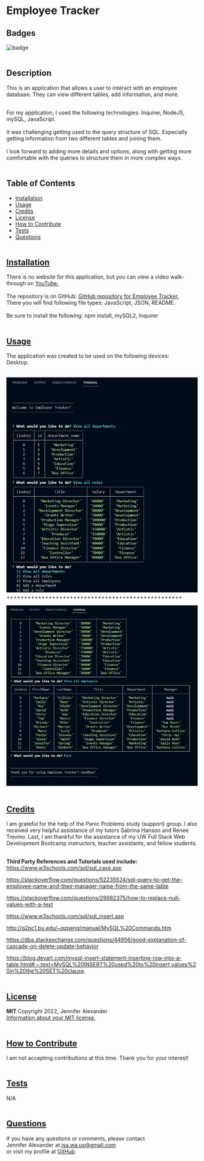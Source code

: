 
  # Employee Tracker


  ## Badges
  ![badge](https://img.shields.io/badge/license-MIT-blue)
  <br><br>
  

  ## Description
  This is an application that allows a user to interact with an employee database. They can view different tables, add information, and more. 
  <br><br>

  For my application, I used the following technologies: Inquirer, NodeJS, mySQL, JavaScript.
  <br><br>
  It was challenging getting used to the query structure of SQL. Especially getting information from two different tables and joining them.  
  <br>
  I look forward to adding more details and options, along with getting more comfortable with the queries to structure them in more complex ways.
  <br><br>
  
 

## Table of Contents
  - [Installation](#installation)
  - [Usage](#usage)
  - [Credits](#credits)
  - [License](#license)
  - [How to Contribute](#how-to-contribute)
  - [Tests](#tests)
  - [Questions](#questions)
  <br><br>

  ## [Installation](#table-of-contents)
  There is no website for this application, but you can view a video walk-through on 
  [YouTube.](https://www.youtube.com/watch?v=AkSS0M2b5s8)
  <br><br>
  The repository is on GitHub: [GitHub repository for Employee Tracker.](https://github.com/jsalexan/employee-tracker) <br>
  There you will find following file types: 
   JavaScript, JSON, README.
  <br><br>
  Be sure to install the following: npm install, mySQL2, Inquirer  <br><br>

## [Usage](#table-of-contents)
  The application was created to be used on the following devices:<br> 
   Desktop.<br><br>
  

  ![Screen capture.](./assets/Screenshot%20(243).png)
  <br>
  ++++++++++++++++++++++++++++++++++++++++++++++++++
  <br>

  ![Another.](./assets/Screenshot%20(245).png)
  <br>
  <br>
  
  ## [Credits](#table-of-contents) 
  I am grateful for the help of the Panic Problems study (support) group. I also received very helpful assistance of my tutors Sabrina Hanson and Renee Trevino. Last, I am thankful for the assistance of my UW Full Stack Web Development Bootcamp instructors, teacher assistants, and fellow students.
  <br><br>

  **Third Party References and Tutorials used include:** 
  <br>
  https://www.w3schools.com/sql/sql_case.asp

  https://stackoverflow.com/questions/52235524/sql-query-to-get-the-employee-name-and-their-manager-name-from-the-same-table

  https://stackoverflow.com/questions/29982375/how-to-replace-null-values-with-a-text

  https://www.w3schools.com/sql/sql_insert.asp

  http://g2pc1.bu.edu/~qzpeng/manual/MySQL%20Commands.htm

  https://dba.stackexchange.com/questions/44956/good-explanation-of-cascade-on-delete-update-behavior

  https://blog.devart.com/mysql-insert-statement-inserting-row-into-a-table.html#:~:text=MySQL%20INSERT%20used%20to%20insert,values%20in%20the%20SET%20clause.
  <br><br>

  
  ## [License](#table-of-contents)
  **MIT** Copyright 2022, Jennifer Alexander<br>
  [Information about your MIT license.](https://opensource.org/licenses/MIT)
  <br><br>
  

  ## [How to Contribute](#table-of-contents)
  I am not accepting contributions at this time. Thank you for your interest!
  <br><br>

  ## [Tests](#table-of-contents)
  N/A
  <br><br>

  ## [Questions](#table-of-contents)
  If you have any questions or comments, please contact <br>Jennifer Alexander at jsa.wa.us@gmail.com <br>or visit my profile at [GitHub](https://github.com/jsalexan/).
  
